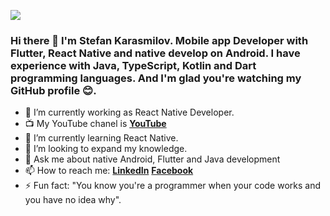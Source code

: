 ![](https://images4.alphacoders.com/587/thumb-1920-587777.png)

### Hi there 👋 I'm Stefan Karasmilov. Mobile app Developer with Flutter, React Native and native develop on Android. I have experience with Java, TypeScript, Kotlin and Dart programming languages. And I'm glad you're watching my GitHub profile :blush:. 


- 🔭 I’m currently working as React Native Developer.
- :tv: My YouTube chanel is **[YouTube](https://www.youtube.com/channel/UCfUl0PLKTBq2sGIOG_x0SUw?view_as=subscriber)**
- 🌱 I’m currently learning React Native.
- 👯 I’m looking to expand my knowledge.
- 💬 Ask me about native Android, Flutter and Java development
- 📫 How to reach me: **[LinkedIn](https://www.linkedin.com/in/stefan-karasmilov/)** **[Facebook](https://www.facebook.com/stefan.karasmilov/)** 
- ⚡ Fun fact: "You know you're a programmer when your code works and you have no idea why". 
